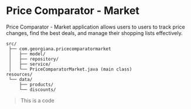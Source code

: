 # Price Comparator - Market
Price Comparator - Market application allows users to users to track price changes, find the best deals, and manage their shopping lists effectively.

```
src/
 ├── com.georgiana.pricecomparatormarket
 │   ├── model/
 │   ├── repository/
 │   ├── service/
 │   └── PriceComparatorMarket.java (main class)
resources/
 └── data/
     ├── products/
     └── discounts/
```
> This is a code
